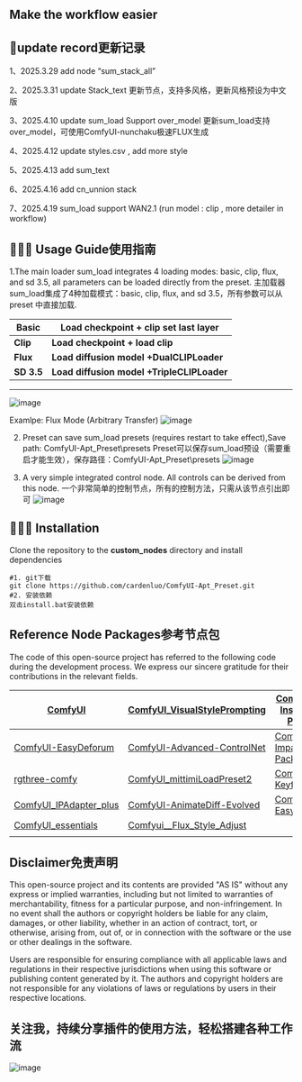 
## **Make the workflow easier**

## 👨update record更新记录

1、2025.3.29  add node “sum_stack_all”  

2、2025.3.31  update Stack_text 更新节点，支持多风格，更新风格预设为中文版

3、2025.4.10  update sum_load Support over_model  更新sum_load支持over_model，可使用ComfyUI-nunchaku极速FLUX生成

4、2025.4.12 update styles.csv , add more style

5、2025.4.13  add sum_text

6、2025.4.16  add cn_unnion stack

7、2025.4.19  sum_load support WAN2.1 (run model : clip , more detailer in workflow) 

## 👨🏻‍🎨 Usage Guide使用指南
1.The main loader sum\_load integrates 4 loading modes: basic, clip, flux, and sd 3.5, all parameters can be loaded directly from the preset.
主加载器sum\_load集成了4种加载模式：basic, clip, flux, and sd 3.5，所有参数可以从 preset 中直接加载.

| **Basic**  | **Load checkpoint + clip set last layer**  |
| ---------- | ------------------------------------------ |
| **Clip**   | **Load checkpoint + load clip**            |
| **Flux**   | **Load diffusion model +DualCLIPLoader**   |
| **SD 3.5** | **Load diffusion model +TripleCLIPLoader** |
****

![image](https://github.com/user-attachments/assets/73d64eb6-fc41-44e7-9766-dce8f9ab74e6)



Examlpe: Flux Mode (Arbitrary Transfer)
![image](https://github.com/user-attachments/assets/15099be1-25d7-42d7-876d-948ef54f99cc)



2. Preset can save sum_load presets (requires restart to take effect),Save path: ComfyUI-Apt_Preset\presets
   Preset可以保存sum_load预设（需要重启才能生效），保存路径：ComfyUI-Apt_Preset\presets
![image](https://github.com/user-attachments/assets/9c68e1d5-a5ee-454b-b343-f94f9e6d47eb)




3. A very simple integrated control node. All controls can be derived from this node.
   一个非常简单的控制节点，所有的控制方法，只需从该节点引出即可
![image](https://github.com/user-attachments/assets/6448859c-f968-4dc1-b6aa-17e6d416f416)


## 👨🏻‍🔧 Installation

Clone the repository to the **custom_nodes** directory and install dependencies
```
#1. git下载
git clone https://github.com/cardenluo/ComfyUI-Apt_Preset.git
#2. 安装依赖
双击install.bat安装依赖
```
## Reference Node Packages参考节点包

The code of this open-source project has referred to the following code during the development process. We express our sincere gratitude for their contributions in the relevant fields.

| [ComfyUI](https://github.com/comfyanonymous/ComfyUI)                          | [ComfyUI\_VisualStylePrompting](https://github.com/ExponentialML/ComfyUI_VisualStylePrompting) | [ComfyUI-Inspire-Pack](https://github.com/ltdrdata/ComfyUI-Inspire-Pack) |
| ----------------------------------------------------------------------------- | ---------------------------------------------------------------------------------------------- | ------------------------------------------------------------------------ |
| [ComfyUI-EasyDeforum](https://github.com/Chan-0312/ComfyUI-EasyDeforum)   | [ComfyUI-Advanced-ControlNet](https://github.com/Kosinkadink/ComfyUI-Advanced-ControlNet)  | [ComfyUI-Impact-Pack](https://github.com/ltdrdata/ComfyUI-Impact-Pack)   |
| [rgthree-comfy](https://github.com/rgthree/rgthree-comfy)                     | [ComfyUI\_mittimiLoadPreset2](https://github.com/mittimi/ComfyUI_mittimiLoadPreset2)       | [ComfyUI-Keyframed](https://github.com/dmarx/ComfyUI-Keyframed)      |
| [ComfyUI_IPAdapter_plus](https://github.com/cubiq/ComfyUI_IPAdapter_plus) | [ComfyUI-AnimateDiff-Evolved](https://github.com/Kosinkadink/ComfyUI-AnimateDiff-Evolved)      | [ComfyUI-Easy-Use](https://github.com/yolain/ComfyUI-Easy-Use)           |
| [ComfyUI_essentials](https://github.com/cubiq/ComfyUI_essentials)         | [Comfyui__Flux_Style_Adjust](https://github.com/yichengup/Comfyui_Flux_Style_Adjust)           |                                                                          |
|                                                                               |                                                                                                |                                                                          |


## Disclaimer免责声明

This open-source project and its contents are provided "AS IS" without any express or implied warranties, including but not limited to warranties of merchantability, fitness for a particular purpose, and non-infringement. In no event shall the authors or copyright holders be liable for any claim, damages, or other liability, whether in an action of contract, tort, or otherwise, arising from, out of, or in connection with the software or the use or other dealings in the software.

Users are responsible for ensuring compliance with all applicable laws and regulations in their respective jurisdictions when using this software or publishing content generated by it. The authors and copyright holders are not responsible for any violations of laws or regulations by users in their respective locations.

## 关注我，持续分享插件的使用方法，轻松搭建各种工作流

![image](https://github.com/user-attachments/assets/d1f53fe7-4a31-49e4-b8bb-fb5e71e5cf5f)




